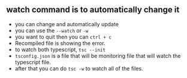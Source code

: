 ## watch command is to automatically change it

- you can change and automatically update
- you can use the `--watch` or `-w`
- you want to quit then you can `ctrl + c`
- Recompiled file is showing the error.
- to watch both typescript, `tsc --init`
- `tsconfig.json` is a file that will be monitoring file that will watch the typescript file.
- after that you can do `tsc -w` to watch all of the files.
